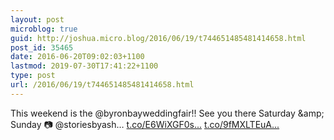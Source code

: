 ```yaml
---
layout: post
microblog: true
guid: http://joshua.micro.blog/2016/06/19/t744651485481414658.html
post_id: 35465
date: 2016-06-20T09:02:03+1100
lastmod: 2019-07-30T17:41:22+1100
type: post
url: /2016/06/19/t744651485481414658.html
---
```

This weekend is the @byronbayweddingfair!! See you there Saturday &amp;amp; Sunday 📷 @storiesbyash… [t.co/E6WiXGF0s...](https://t.co/E6WiXGF0s8) [t.co/9fMXLTEuA...](https://t.co/9fMXLTEuAP)
